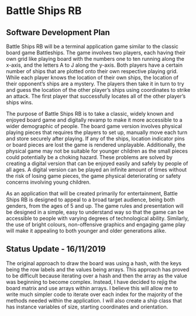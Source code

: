# Battle Ships RB 

## Software Development Plan 

Battle Ships RB will be a terminal application game similar to the classic board game Battleships. The
game involves two players, each having their own grid like playing board with the numbers one to
ten running along the x-axis, and the letters A to J along the y-axis. Both players have a certain
number of ships that are plotted onto their own respective playing grid. While each player knows
the location of their own ships, the location of their opponent’s ships are a mystery. The players
then take it in turn to try and guess the location of the other player’s ships using coordinates to
strike an attack. The first player that successfully locates all of the other player’s ships wins.

The purpose of Battle Ships RB is to take a classic, widely known and enjoyed board game and
digitally revamp to make it more accessible to a wider demographic of people. The board game
version involves physical playing pieces that requires the players to set up, manually move each turn
and store securely after playing. If any of the ships, location indicator pins or board pieces are lost
the game is rendered unplayable. Additionally, the physical game may not be suitable for younger
children as the small pieces could potentially be a choking hazard. These problems are solved by
creating a digital version that can be enjoyed easily and safely by people of all ages. A digital version
can be played an infinite amount of times without the risk of losing game pieces, the game physical
deteriorating or safety concerns involving young children.

As an application that will be created primarily for entertainment, Battle Ships RB is designed to
appeal to a broad target audience, being both genders, from the ages of 5 and up. The game rules
and presentation will be designed in a simple, easy to understand way so that the game can be
accessible to people with varying degrees of technological ability. Similarly, the use of bright colours,
non-offensive graphics and engaging game play will make it appealing to both younger and older
generations alike.

## Status Update - 16/11/2019

The original approach to draw the board was using a hash, with the keys being the row labels and the values being arrays. This approach has proved to be difficult because iterating over a hash and then the array as the value was beginning to become complex. Instead, I have decided to rejig the board matrix and use arrays within arrays. I believe this will allow me to write much simpler code to iterate over each index for the majority of the methods needed within the application. I will also create a ship class that has instance variables of size, starting coordinates and orientation. 